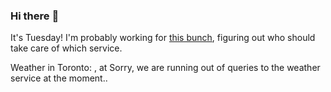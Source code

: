 ### Hi there :wave:

It's Tuesday! I'm probably working for [this bunch](https://github.com/kohofinancial), figuring out who should take care of which service.

Weather in Toronto: , at Sorry, we are running out of queries to the weather service at the moment..
